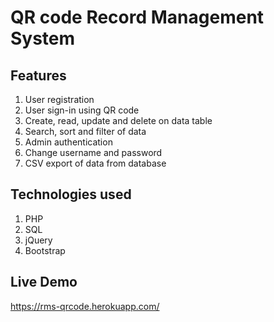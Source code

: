 # QR code Record Management System

## Features
1. User registration
2. User sign-in using QR code
3. Create, read, update and delete on data table
4. Search, sort and filter of data
5. Admin authentication
6. Change username and password
7. CSV export of data from database

## Technologies used
1. PHP
2. SQL
3. jQuery
4. Bootstrap

## Live Demo
https://rms-qrcode.herokuapp.com/
